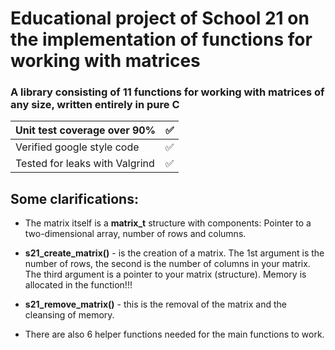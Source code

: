 # Educational project of School 21 on the implementation of functions for working with matrices

### A library consisting of 11 functions for working with matrices of any size, written entirely in pure C


| Unit test coverage over 90%    | ✅ |
|--------------------------------|---|
| Verified google style code     | ✅ |
| Tested for leaks with Valgrind | ✅ |

## Some clarifications:
* The matrix itself is a **matrix_t** structure with components: Pointer to a two-dimensional array, number of rows and columns.

* **s21_create_matrix()** - is the creation of a matrix. The 1st argument is the number of rows, the second is the number of columns in your matrix. The third argument is a pointer to your matrix (structure). Memory is allocated in the function!!!

* **s21_remove_matrix()** - this is the removal of the matrix and the cleansing of memory.

* There are also 6 helper functions needed for the main functions to work.

